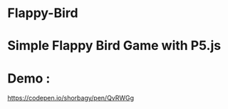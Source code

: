 # Flappy-Bird

# Simple Flappy Bird Game with P5.js 

# Demo : 
https://codepen.io/shorbagy/pen/QvRWGg
